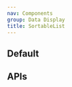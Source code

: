 ```yaml
---
nav: Components
group: Data Display
title: SortableList
---
```


## Default

<code src="./demos/index.tsx" nopadding></code>

## APIs
